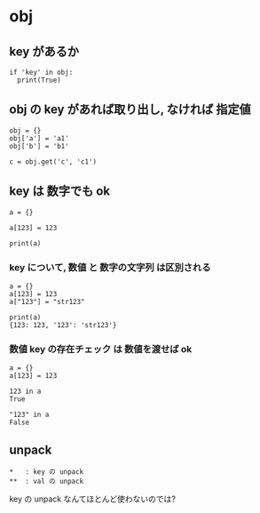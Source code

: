 
# obj


## key があるか

```
if 'key' in obj:
  print(True)
```


## obj の key があれば取り出し, なければ 指定値

```
obj = {}
obj['a'] = 'a1'
obj['b'] = 'b1'

c = obj.get('c', 'c1')
```


## key は 数字でも ok

```
a = {}

a[123] = 123

print(a)
```

### key について, 数値 と 数字の文字列 は区別される

```
a = {}
a[123] = 123
a["123"] = "str123"

print(a)
{123: 123, '123': 'str123'}
```

### 数値 key の存在チェック は 数値を渡せば ok

```
a = {}
a[123] = 123

123 in a
True

"123" in a
False
```

## unpack

```
*   : key の unpack
**  : val の unpack
```

key の unpack なんてほとんど使わないのでは?





